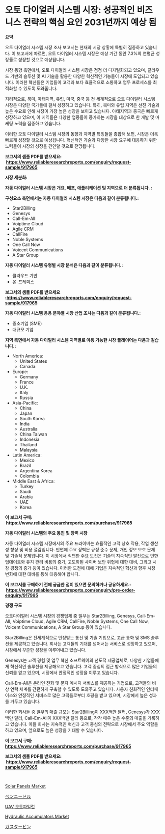 <p><h1>오토 다이얼러 시스템 시장: 성공적인 비즈니스 전략의 핵심 요인 2031년까지 예상 됨</h1></p><p><strong>요약</strong></p>
<p><p>오토 다이얼러 시스템 시장 조사 보고서는 현재의 시장 상황에 특별히 집중하고 있습니다. 이 보고서에 따르면, 오토 다이얼러 시스템 시장은 예상 기간 동안 7.3%의 연평균 성장률로 성장할 것으로 예상됩니다. </p><p>시장 동향 측면에서, 오토 다이얼러 시스템 시장은 점점 더 디지털화되고 있으며, 클라우드 기반의 솔루션 및 AI 기술을 활용한 다양한 혁신적인 기능들이 시장에 도입되고 있습니다. 이러한 혁신들은 기업들이 고객과 보다 효율적으로 소통하고 업무 프로세스를 최적화할 수 있도록 도와줍니다.</p><p>지리적으로, 북미, 아태지역, 유럽, 미국, 중국 등 전 세계적으로 오토 다이얼러 시스템 시장은 다양한 국가들에 걸쳐 성장하고 있습니다. 특히, 북미와 유럽 지역은 선진 기술과 높은 수요로 인해 시장이 가장 높은 성장을 보이고 있습니다. 아태지역과 중국은 빠르게 성장하고 있으며, 이 지역들은 다양한 업종들이 증가하는 시장을 대상으로 한 개발 및 마케팅 노력을 집중하고 있습니다.</p><p>이러한 오토 다이얼러 시스템 시장의 동향과 지역별 특징들을 종합해 보면, 시장은 더욱 빠르게 성장할 것으로 예상됩니다. 혁신적인 기술과 다양한 시장 요구에 대응하기 위한 노력들이 시장의 성장을 견인할 것으로 전망됩니다.</p></p>
<p><strong>보고서의 샘플 PDF를 받으세요: &nbsp;<a href="https://www.reliableresearchreports.com/enquiry/request-sample/917965">https://www.reliableresearchreports.com/enquiry/request-sample/917965</a></strong></p>
<p><strong>시장 세분화:</strong></p>
<p><strong> 자동 다이얼러 시스템 시장은 개요, 배포, 애플리케이션 및 지역으로 더 분류됩니다. :</strong></p>
<p><strong>구성요소 측면에서는 자동 다이얼러 시스템 시장은 다음과 같이 분류됩니다.:</strong></p>
<p><ul><li>Star2Billing</li><li>Genesys</li><li>Call-Em-All</li><li>Voiptime Cloud</li><li>Agile CRM</li><li>CallFire</li><li>Noble Systems</li><li>One Call Now</li><li>Voicent Communications</li><li>A Star Group</li></ul></p>
<p><strong> 자동 다이얼러 시스템 유형별 시장 분석은 다음과 같이 분류됩니다.:</strong></p>
<p><ul><li>클라우드 기반</li><li>온-프레미스</li></ul></p>
<p><strong>보고서의 샘플 PDF를 받으세요 :<a href="https://www.reliableresearchreports.com/enquiry/request-sample/917965">https://www.reliableresearchreports.com/enquiry/request-sample/917965</a></strong></p>
<p><strong> 자동 다이얼러 시스템 응용 분야별 시장 산업 조사는 다음과 같이 분류됩니다.:</strong></p>
<p><ul><li>중소기업 (SME)</li><li>대규모 기업</li></ul></p>
<p><strong>지역 측면에서 자동 다이얼러 시스템 지역별로 이용 가능한 시장 플레이어는 다음과 같습니다.:</strong></p>
<p><ul>
    <li>
        North America:
        <ul>
            <li>United States</li>
            <li>Canada</li>
        </ul>
    </li>
    <li>
        Europe:
        <ul>
            <li>Germany</li>
            <li>France</li>
            <li>U.K.</li>
            <li>Italy</li>
            <li>Russia</li>
        </ul>
    </li>
    <li>
        Asia-Pacific:
        <ul>
            <li>China</li>
            <li>Japan</li>
            <li>South Korea</li>
            <li>India</li>
            <li>Australia</li>
            <li>China Taiwan</li>
            <li>Indonesia</li>
            <li>Thailand</li>
            <li>Malaysia</li>
        </ul>
    </li>
    <li>
        Latin America:
        <ul>
            <li>Mexico</li>
            <li>Brazil</li>
            <li>Argentina Korea</li>
            <li>Colombia</li>
        </ul>
    </li>
    <li>
        Middle East & Africa:
        <ul>
            <li>Turkey</li>
            <li>Saudi</li>
            <li>Arabia</li>
            <li>UAE</li>
            <li>Korea</li>
        </ul>
    </li>
    </ul></p>
<p><strong>이 보고서 구매: &nbsp;<a href="https://www.reliableresearchreports.com/purchase/917965">https://www.reliableresearchreports.com/purchase/917965</a></strong></p>
<p><strong>자동 다이얼러 시스템의 주요 동인 및 장벽 시장</strong></p>
<p><p>자동 다이얼러 시스템 시장에서의 주요 드라이버는 효율적인 고객 상호 작용, 작업 생산성 향상 및 비용 절감입니다. 반면에 주요 장벽은 규정 준수 문제, 개인 정보 보호 문제 및 기술적 문제입니다. 이 시장에서 직면한 주요 도전은 기술의 지속적인 발전으로 인한 업데이트와 유지 관리 비용의 증가, 고도화된 사이버 보안 위협에 대한 대비, 그리고 시장 경쟁의 증가 등이 있습니다. 이러한 도전에 대해 기업은 지속적인 혁신과 향후 시장 변화에 대한 대비를 통해 대응해야 합니다.</p></p>
<p><strong>이 보고서를 구매하기 전에 궁금한 점이 있으면 문의하거나 공유하세요.: &nbsp;<a href="https://www.reliableresearchreports.com/enquiry/pre-order-enquiry/917965">https://www.reliableresearchreports.com/enquiry/pre-order-enquiry/917965</a></strong></p>
<p><strong>경쟁 구도</strong></p>
<p><p>오토다이얼러 시스템 시장의 경쟁업체 중 일부는 Star2Billing, Genesys, Call-Em-All, Voiptime Cloud, Agile CRM, CallFire, Noble Systems, One Call Now, Voicent Communications, A Star Group 등이 있습니다.</p><p>Star2Billing은 전세계적으로 인정받는 통신 및 기술 기업으로, 고급 통화 및 SMS 솔루션을 제공하고 있습니다. 회사는 고객들의 기대를 넘어서는 서비스로 성장하고 있으며, 시장에서 꾸준한 성장을 이루어내고 있습니다.</p><p>Genesys는 고객 경험 및 업무 혁신 소프트웨어의 선도적 제공업체로, 다양한 기업들에게 혁신적인 솔루션을 제공해오고 있습니다. 고객 중심의 접근 방식으로 많은 기업들의 신뢰를 얻고 있으며, 시장에서 안정적인 성장을 이루고 있습니다.</p><p>Call-Em-All은 온라인 전화 및 문자 메시지 서비스를 제공하는 기업으로, 고객들의 비상 연락 체계를 간편하게 구축할 수 있도록 도와주고 있습니다. 사용자 친화적인 인터페이스와 안정적인 서비스로 많은 고객들로부터 호평을 받고 있으며, 시장에서 높은 성과를 거두고 있습니다.</p><p>이러한 회사들 중 일부의 매출 규모는 Star2Billing이 XXX백만 달러, Genesys가 XXX백만 달러, Call-Em-All이 XXX백만 달러 등으로, 각각 매우 높은 수준의 매출을 기록하고 있습니다. 이들 회사는 지속적인 혁신과 고객 중심의 전략으로 시장에서 주요 역할을 하고 있으며, 앞으로도 높은 성장을 기대할 수 있습니다.</p></p>
<p><strong>이 보고서 구매: &nbsp; <a href="https://www.reliableresearchreports.com/purchase/917965">https://www.reliableresearchreports.com/purchase/917965</a></strong></p>
<p><strong>보고서의 샘플 PDF를 받으세요: &nbsp;<a href="https://www.reliableresearchreports.com/enquiry/request-sample/917965">https://www.reliableresearchreports.com/enquiry/request-sample/917965</a></strong><strong></strong></p>
<p>&nbsp;</p>
<p><p><a href="https://woozy-pyroraptor-a1f.notion.site/Solar-Panels-Market-Furnish-Information-about-Market-Size-Market-Share-Market-Dynamics-and-Projec-2f20bcc05067440a94953131d3ebc261">Solar Panels Market</a></p><p><a href="https://medium.com/@kelosurfing/%E6%AC%A1%E3%81%AE%E6%96%87%E3%82%92%E6%97%A5%E6%9C%AC%E8%AA%9E%E3%81%AB%E7%BF%BB%E8%A8%B3%E3%81%97%E3%81%BE%E3%81%99-2024%E5%B9%B4%E3%81%8B%E3%82%892031%E5%B9%B4%E3%81%BE%E3%81%A7%E3%81%AE%E6%9C%9F%E9%96%93%E3%81%AB%E4%BA%88%E6%B8%AC%E3%81%95%E3%82%8C%E3%82%8B%E3%83%9A%E3%83%B3%E9%87%9D%E5%B8%82%E5%A0%B4%E3%81%AE%E3%83%88%E3%83%AC%E3%83%B3%E3%83%89%E3%81%A8%E5%B8%82%E5%A0%B4%E5%88%86%E6%9E%90-1531350e8267">ペンニードル</a></p><p><a href="https://medium.com/@frankpeters35/%EB%8B%A4%EC%9D%8C%EC%9D%80-%EB%B2%88%EC%97%AD%EB%90%9C-%EB%AC%B8%EC%9E%A5%EC%9E%85%EB%8B%88%EB%8B%A4-uav-%EC%9E%90%EC%9C%A8%EB%B9%84%ED%96%89-%EC%8B%9C%EC%8A%A4%ED%85%9C-%EC%8B%9C%EC%9E%A5-%EC%9D%B8%EC%82%AC%EC%9D%B4%ED%8A%B8-%EC%8B%9C%EC%9E%A5-%EB%8F%99%ED%96%A5-%EC%84%B1%EC%9E%A5-2024%EB%85%84%EB%B6%80%ED%84%B0-2031%EB%85%84%EA%B9%8C%EC%A7%80-%EC%98%88%EC%B8%A1%EB%90%9C-%EA%B2%83-191ae44eccfe">UAV 오토파일럿</a></p><p><a href="https://bubble-tree-ea4.notion.site/Global-Hydraulic-Accumulators-Market-by-Types-Applications-and-Major-Players-with-Regional-Growth-a183649f77db405eb39f4749aede4cb2">Hydraulic Accumulators Market</a></p><p><a href="https://medium.com/@kelosurfing/%E3%82%AC%E3%82%B9%E3%82%BF%E3%83%BC%E3%83%93%E3%83%B3%E5%B8%82%E5%A0%B4%E8%A6%8F%E6%A8%A1-%E5%B8%82%E5%A0%B4%E5%B1%95%E6%9C%9B%E3%81%A8%E5%B8%82%E5%A0%B4%E4%BA%88%E6%B8%AC-2024%E5%B9%B4%E3%81%8B%E3%82%892031%E5%B9%B4-e7791264fec4">ガスタービン</a></p></p>